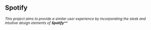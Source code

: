 <h2>Spotify</h2>
<sup><i>This project aims to provide a similar user experience by incorporating the sleek and intuitive design elements of <b style="color:📗">Spotify</b>**</i></sup>
